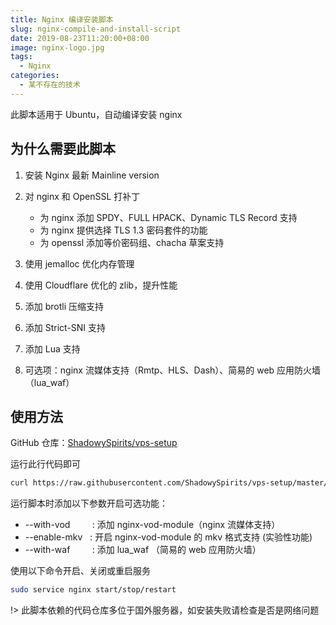 ```yaml
---
title: Nginx 编译安装脚本
slug: nginx-compile-and-install-script
date: 2019-08-23T11:20:00+08:00
image: nginx-logo.jpg
tags:
  - Nginx
categories:
  - 某不存在的技术
---
```


此脚本适用于 Ubuntu，自动编译安装 nginx

<!-- More -->

## 为什么需要此脚本

1.  安装 Nginx 最新 Mainline version
2.  对 nginx 和 OpenSSL 打补丁

    - 为 nginx 添加 SPDY、FULL HPACK、Dynamic TLS Record 支持
    - 为 nginx 提供选择 TLS 1.3 密码套件的功能
    - 为 openssl 添加等价密码组、chacha 草案支持

3.  使用 jemalloc 优化内存管理
4.  使用 Cloudflare 优化的 zlib，提升性能
5.  添加 brotli 压缩支持
6.  添加 Strict-SNI 支持
7.  添加 Lua 支持
8.  可选项：nginx 流媒体支持（Rmtp、HLS、Dash）、简易的 web 应用防火墙（lua_waf）

## 使用方法

GitHub 仓库：[ShadowySpirits/vps-setup](https://github.com/ShadowySpirits/vps-setup)

运行此行代码即可

```bash
curl https://raw.githubusercontent.com/ShadowySpirits/vps-setup/master/nginx_install.sh | bash
```

运行脚本时添加以下参数开启可选功能：

- --with-vod &nbsp;&nbsp;&nbsp;&nbsp;&nbsp;&nbsp;&nbsp;&nbsp;: 添加 nginx-vod-module（nginx 流媒体支持）
- --enable-mkv &nbsp;&nbsp;: 开启 nginx-vod-module 的 mkv 格式支持 (实验性功能)
- --with-waf &nbsp;&nbsp;&nbsp;&nbsp;&nbsp;&nbsp;&nbsp;&nbsp;: 添加 lua_waf （简易的 web 应用防火墙）

使用以下命令开启、关闭或重启服务

```bash
sudo service nginx start/stop/restart
```

!> 此脚本依赖的代码仓库多位于国外服务器，如安装失败请检查是否是网络问题
